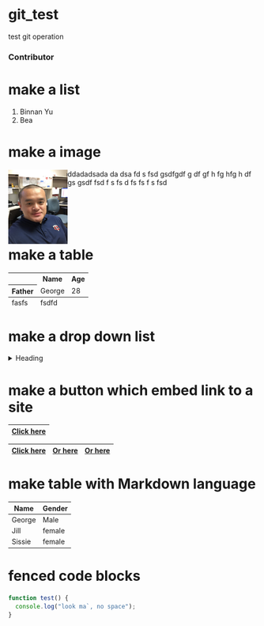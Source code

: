 # git_test
test git operation
<h3>Contributor</h3>

# make a list
<ol>
  <li>Binnan Yu</li>
  <li>Bea</li>
</ol>

# make a image
<p><img src="IMG_0888.JPG" height="150" width="120" align="left"/> ddadadsada da dsa fd s fsd gsdfgdf g df gf h fg hfg h df gs  gsdf fsd f s fs d fs fs f s fsd </p>
<script src="https://unpkg.com/react-dom@15.6.1/dist/react-dom.js"></script>
</br></br></br></br>

# make a table 
<table>
  <tr>
    <th></th>
    <th scope="col">Name</th>
    <th scope="col">Age</th>
  </tr>
  <tr>
    <th scope="row">Father</th>
    <td>George</td>
    <td>28</td>
  </tr>
   
  <tfoot>
    <tr>
      <td>fasfs</td>
      <td>fsdfd</td>
    </tr>
  </tfoot>
</table>

# make a drop down list

<details>
  <summary>Heading</summary>
    <ul>
      <li> markdown list 1</li>
      <ul>
        <li> nested list 1</li>
        <li> nested list 2</li>
      </ul>
      <li> markdown list 2</li>
    </ul>
</details>


# make a button which embed link to a site
|[Click here](https://hsl.uw.edu/)|
|---|

|[Click here](https://hsl.uw.edu/)|[Or here](https://amath.washington.edu/)|[Or here](https://github.com/)|
|---|---|---|

# make table with Markdown language
Name | Gender
----------|----
George|Male
Jill|female
Sissie|female


# fenced code blocks
```javascript
function test() {
  console.log("look ma`, no space");
}
```

